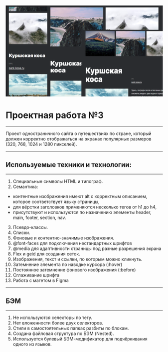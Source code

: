 ![Alt-текст](/images/screenshot%20for%20readme.png)

# Проектная работа №3

---

Проект одностраничного сайта о путешествиях по стране, который должен корректно отображаться на экранах популярных размеров (320, 768, 1024 и 1280 пикселей).

---

## Используемые техники и технологии:

---

1. Специальные символы HTML и типограф.
2. Семантика:

- контентные изображения имеют alt с корректным описанием, которое соответствует языку страницы,
- для вёрстки заголовков применяются несколько тегов от h1 до h4,
- присутствуют и используются по назначению элементы header, main, footer, section, nav.

3. Псевдо-классы.
4. Списки.
5. Фоновые и контентно-значимые изображения.
6. @font-faces для подключения нестандартных шрифтов
7. @media для адаптивности страницы под разные разрешения экрана
8. Flex и geid для создания сеток.
9. Изображения, текст и ссылки, по которым можно кликнуть.
10. Затемнение элемента по наводке курсора (:hover)
11. Постоянное затемнение фонового изображения (:before)
12. Сглаживание шрифта
13. Работа с магетом в Figma

---

## БЭМ

---

1. Не используются селекторы по тегу.
2. Нет вложенности более двух селекторов.
3. Стили в самостоятельных папках разбиты по блокам.
4. Создана файловая структура по БЭМ (Nested).
5. Используется булевый БЭМ-модификатор для подчёркивания одного из языков.
